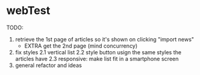 # webTest

TODO:
1. retrieve the 1st page of articles so it's shown on clicking "import news"
	* EXTRA get the 2nd page (mind concurrency)
2. fix styles
	2.1 vertical list
	2.2 style button usign the same styles the articles have
	2.3 responsive: make list fit in a smartphone screen
3. general refactor and ideas